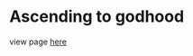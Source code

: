 <head>
  <title>Ascending to Godhood: A game for no-lifes and depressants</title>
</head>

# Ascending to godhood

view page [here](https://duckeater54.github.io")

